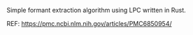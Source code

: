 Simple formant extraction algorithm using LPC written in Rust.

REF: https://pmc.ncbi.nlm.nih.gov/articles/PMC6850954/
